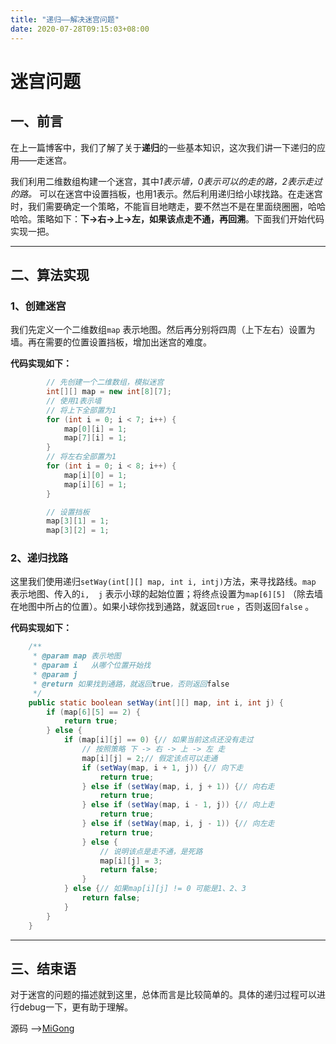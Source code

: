 ```yaml
---
title: "递归——解决迷宫问题"
date: 2020-07-28T09:15:03+08:00
---
```


# 迷宫问题

## 一、前言

在上一篇博客中，我们了解了关于**递归**的一些基本知识，这次我们讲一下递归的应用——走迷宫。

我们利用二维数组构建一个迷宫，其中*1表示墙，0表示可以的走的路，2表示走过的路。* 可以在迷宫中设置挡板，也用1表示。然后利用递归给小球找路。在走迷宫时，我们需要确定一个策略，不能盲目地瞎走，要不然岂不是在里面绕圈圈，哈哈哈哈。策略如下：**下->右->上->左，如果该点走不通，再回溯**。下面我们开始代码实现一把。

---

## 二、算法实现

### 1、创建迷宫

我们先定义一个二维数组`map` 表示地图。然后再分别将四周（上下左右）设置为墙。再在需要的位置设置挡板，增加出迷宫的难度。

**代码实现如下：**

```java
        // 先创建一个二维数组，模拟迷宫
        int[][] map = new int[8][7];
        // 使用1表示墙
        // 将上下全部置为1
        for (int i = 0; i < 7; i++) {
            map[0][i] = 1;
            map[7][i] = 1;
        }
        // 将左右全部置为1
        for (int i = 0; i < 8; i++) {
            map[i][0] = 1;
            map[i][6] = 1;
        }

        // 设置挡板
        map[3][1] = 1;
        map[3][2] = 1;
```

### 2、递归找路

这里我们使用递归`setWay(int[][] map, int i, intj)`方法，来寻找路线。`map` 表示地图、传入的`i,  j` 表示小球的起始位置；将终点设置为`map[6][5]` （除去墙在地图中所占的位置）。如果小球你找到通路，就返回`true` ，否则返回`false` 。

**代码实现如下：**

```java
    /**
     * @param map 表示地图
     * @param i   从哪个位置开始找
     * @param j
     * @return 如果找到通路，就返回true，否则返回false
     */
    public static boolean setWay(int[][] map, int i, int j) {
        if (map[6][5] == 2) {
            return true;
        } else {
            if (map[i][j] == 0) {// 如果当前这点还没有走过
                // 按照策略 下 -> 右 -> 上 -> 左 走
                map[i][j] = 2;// 假定该点可以走通
                if (setWay(map, i + 1, j)) {// 向下走
                    return true;
                } else if (setWay(map, i, j + 1)) {// 向右走
                    return true;
                } else if (setWay(map, i - 1, j)) {// 向上走
                    return true;
                } else if (setWay(map, i, j - 1)) {// 向左走
                    return true;
                } else {
                    // 说明该点是走不通，是死路
                    map[i][j] = 3;
                    return false;
                }
            } else {// 如果map[i][j] != 0 可能是1、2、3
                return false;
            }
        }
    }
```

---

## 三、结束语

对于迷宫的问题的描述就到这里，总体而言是比较简单的。具体的递归过程可以进行debug一下，更有助于理解。

源码 ——>[MiGong](https://github.com/QuakeWang/DataStructes/blob/master/src/com/quake/recursion/MiGong.java)